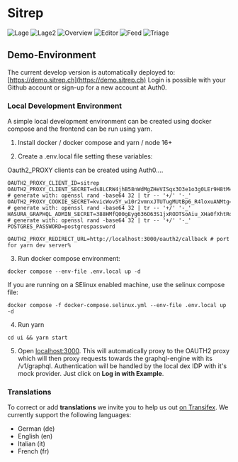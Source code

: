 # Sitrep

![Lage](docs/images/Lage1.png?raw=true "Lage")
![Lage2](docs/images/Lage2.png?raw=true "Lage2")
![Overview](docs/images/IncidentOverview.png?raw=true "Overview")
![Editor](docs/images/MessageEditor.png?raw=true "Message Editor")
![Feed](docs/images/JournalFeed.png?raw=true "Feed")
![Triage](docs/images/Triage.png?raw=true "Triage")

## Demo-Environment

The current develop version is automatically deployed to: [https://demo.sitrep.ch](https://demo.sitrep.ch)
Login is possible with your Github account or sign-up for a new account at Auth0.

### Local Development Environment

A simple local development environment can be created using docker compose and the frontend can be run using yarn.

1. Install docker / docker compose and yarn / node 16+

2. Create a .env.local file setting these variables:

Oauth2_PROXY clients can be created using Auth0....

```
OAUTH2_PROXY_CLIENT_ID=sitrep
OAUTH2_PROXY_CLIENT_SECRET=ds8LCRW4jhB58nWdMgZHeVISqx3O3e1o3g0LEr9H8tM=   # generate with: openssl rand -base64 32 | tr -- '+/' '-_'
OAUTH2_PROXY_COOKIE_SECRET=kvicWov5Y_w10r2vmnxJTUTugMUtBp6_R4loxuANMtg= # generate with: openssl rand -base64 32 | tr -- '+/' '-_'
HASURA_GRAPHQL_ADMIN_SECRET=388HMfQ00gEyg636O63S1jxRODTSoAiu_XHa0fXhtRo=  # generate with: openssl rand -base64 32 | tr -- '+/' '-_'
POSTGRES_PASSWORD=postgrespassword

OAUTH2_PROXY_REDIRECT_URL=http://localhost:3000/oauth2/callback # port for yarn dev server%
```

3. Run docker compose environment:

```
docker compose --env-file .env.local up -d
```

If you are running on a SElinux enabled machine, use the selinux compose file:
```
docker compose -f docker-compose.selinux.yml --env-file .env.local up -d
```


4. Run yarn

```
cd ui && yarn start
```

5. Open [localhost:3000](http://localhost:3000/). This will automatically proxy to the OAUTH2 proxy which will then proxy requests towards the graphql-engine with its /v1/graphql. Authentication will be handled by the local dex IDP with it's mock provider. Just click on **Log in with Example**.

### Translations

To correct or add **translations** we invite you to help us out [on Transifex](https://explore.transifex.com/f-eld/sitrep/).
We currently support the following languages:
- German (de)
- English (en)
- Italian (it)
- French (fr)
